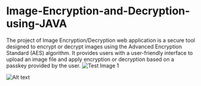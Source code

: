 # Image-Encryption-and-Decryption-using-JAVA
The project of Image Encryption/Decryption web application is a secure tool designed to encrypt or decrypt images using the Advanced Encryption Standard (AES) algorithm. It provides users with a user-friendly interface to upload an image file and apply encryption or decryption based on a passkey provided by the user.
![Test Image 1]([3DTest.png](https://github.com/rohitpingale21/Image-Encryption-and-Decryption-using-JAVA/tree/main/Images)/R1.png)   

<img
  src="https://github.com/rohitpingale21/Image-Encryption-and-Decryption-using-JAVA/tree/main/Images/R1.png"
  alt="Alt text"
  title="Optional title"
  style="display: inline-block; margin: 0 auto; max-width: 300px">
